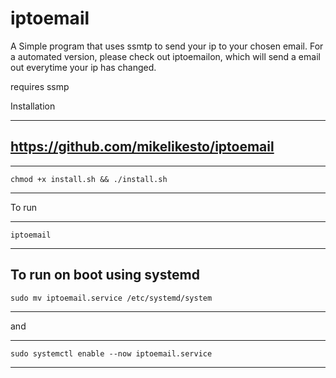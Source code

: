 # iptoemail
A Simple program that uses ssmtp to send your ip to your chosen email. For a automated version, please check out iptoemailon, which will send a email out everytime your ip has changed.

requires ssmp

Installation


------------------
   https://github.com/mikelikesto/iptoemail
-----------------

------------------
    chmod +x install.sh && ./install.sh
-----------------



To run 

------------------
    iptoemail
-----------------




To run on boot using systemd
------------------
    sudo mv iptoemail.service /etc/systemd/system
-----------------

and 

------------------
    sudo systemctl enable --now iptoemail.service
-----------------
